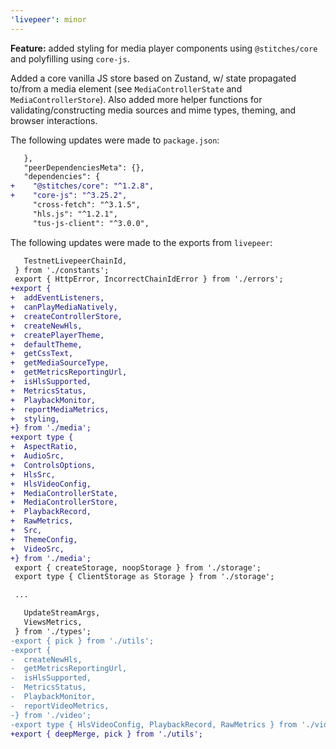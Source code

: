 ```yaml
---
'livepeer': minor
---
```


**Feature:** added styling for media player components using `@stitches/core` and polyfilling using `core-js`.

Added a core vanilla JS store based on Zustand, w/ state propagated to/from a media element (see `MediaControllerState` and `MediaControllerStore`). Also added more helper functions for validating/constructing media sources and mime types, theming, and browser interactions.

The following updates were made to `package.json`:

```diff
   },
   "peerDependenciesMeta": {},
   "dependencies": {
+    "@stitches/core": "^1.2.8",
+    "core-js": "^3.25.2",
     "cross-fetch": "^3.1.5",
     "hls.js": "^1.2.1",
     "tus-js-client": "^3.0.0",
```

The following updates were made to the exports from `livepeer`:

```diff
   TestnetLivepeerChainId,
 } from './constants';
 export { HttpError, IncorrectChainIdError } from './errors';
+export {
+  addEventListeners,
+  canPlayMediaNatively,
+  createControllerStore,
+  createNewHls,
+  createPlayerTheme,
+  defaultTheme,
+  getCssText,
+  getMediaSourceType,
+  getMetricsReportingUrl,
+  isHlsSupported,
+  MetricsStatus,
+  PlaybackMonitor,
+  reportMediaMetrics,
+  styling,
+} from './media';
+export type {
+  AspectRatio,
+  AudioSrc,
+  ControlsOptions,
+  HlsSrc,
+  HlsVideoConfig,
+  MediaControllerState,
+  MediaControllerStore,
+  PlaybackRecord,
+  RawMetrics,
+  Src,
+  ThemeConfig,
+  VideoSrc,
+} from './media';
 export { createStorage, noopStorage } from './storage';
 export type { ClientStorage as Storage } from './storage';

 ...

   UpdateStreamArgs,
   ViewsMetrics,
 } from './types';
-export { pick } from './utils';
-export {
-  createNewHls,
-  getMetricsReportingUrl,
-  isHlsSupported,
-  MetricsStatus,
-  PlaybackMonitor,
-  reportVideoMetrics,
-} from './video';
-export type { HlsVideoConfig, PlaybackRecord, RawMetrics } from './video';
+export { deepMerge, pick } from './utils';
```
